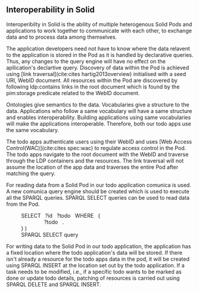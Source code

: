 ## Interoperability in Solid

Interoperibilty in Solid is the ability of multiple heterogenous Solid Pods and applications to work together to communicate with each other, to exchange data and to process data among themselves.

The application developers need not have to know where the data relavent to the application is stored in the Pod as it is handled by declarative queries. Thus, any changes to the query engine will have no effect on the apllication's declartive query. Discovery of data within the Pod is achieved using [link traversal](cite:cites hartig2013overview) initialised with a seed URI, WebID document. All resources within the Pod are discovered by following ldp:contains links in the root document which is found by the pim:storage predicate related to the WebID document.

Ontologies give semantics to the data. Vocabularies give a structure to the data. Applications who follow a same vocabulary will have a same structure and enables interoperability. Building applications using same vocabularies will make the applications interoperable. Therefore, both our todo apps use the same vocabulary. 

The todo apps authenticate users using their WebID and uses [Web Access Control(WAC)](cite:cites spec:wac) to regulate access control in the Pod. The todo apps navigate to the root document with the WebID and traverse through the LDP containers and the resources. The link traversal will not assume the location of the app data and traverses the entire Pod after matching the query. 

For reading data from a Solid Pod in our todo application comunica is used. A new comunica query engine should be created which is used to execute all the SPARQL queries. SPARQL SELECT queries can be used to read data from the Pod. 

<figure id="select-query" class="listing">
    SELECT &nbsp; ?id &nbsp; ?todo &nbsp; WHERE &nbsp; { <br>
    &emsp; &emsp; &emsp; <http://example.org/example/todo> &nbsp; ?todo &nbsp; . <br>
        } 
)

<figcaption markdown="block">
SPARQL SELECT query
</figcaption>
</figure>

For writing data to the Solid Pod in our todo application, the application has a fixed location where the todo application's data will be stored. If there isn't already a resource for the todo apps data in the pod, it will be created using SPARQL INSERT at the location set out by the todo application. If a task needs to be modified, i.e., if a specific todo wants to be marked as done or update todo details, patching of resources is carried out using SPARQL DELETE and SPARQL INSERT. 

